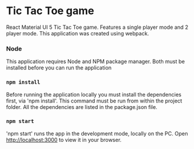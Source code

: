 # Tic Tac Toe game

React Material UI 5 Tic Tac Toe game. Features a single player mode and 2 player mode.
This application was created using webpack.

### Node

This application requires Node and NPM package manager. Both must be installed before you can run the application

### `npm install`

Before running the application locally you must install the dependencies first, via 'npm install'. This command must be run from within the project folder. All the dependencies are listed in the package.json file.

### `npm start`

'npm start' runs the app in the development mode, locally on the PC. Open [http://localhost:3000](http://localhost:3000) to view it in your browser.
